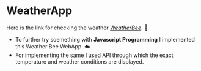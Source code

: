 # WeatherApp
 Here is the link for checking the weather [*WeatherBee*](https://mmddzz3.github.io/WeatherApp/). :tada:
 
 - To further try soemething with  **Javascript Programming** I implemented  this Weather Bee WebApp. :cloud:
 - For implementing the same I used API through which the exact temperature and weather conditions are displayed. 
